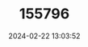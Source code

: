 ---
title: "155796"
category: "Bithynia tentaculata"
draft: false
date: 2024-02-22 13:03:52
languages:
  English: ["Common Bithynia"]
---